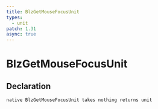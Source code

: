 ```yaml
---
title: BlzGetMouseFocusUnit
types:
  - unit
patch: 1.31
async: true
---
```


# BlzGetMouseFocusUnit

## Declaration

```
native BlzGetMouseFocusUnit takes nothing returns unit
```